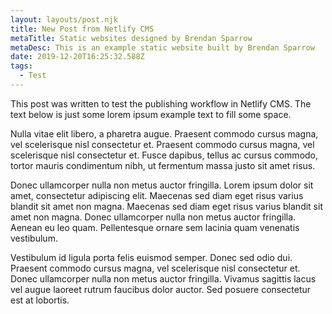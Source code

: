 ```yaml
---
layout: layouts/post.njk
title: New Post from Netlify CMS
metaTitle: Static websites designed by Brendan Sparrow
metaDesc: This is an example static website built by Brendan Sparrow
date: 2019-12-20T16:25:32.588Z
tags:
  - Test
---
```

This post was written to test the publishing workflow in Netlify CMS. The text below is just some lorem ipsum example text to fill some space.

Nulla vitae elit libero, a pharetra augue. Praesent commodo cursus magna, vel scelerisque nisl consectetur et. Praesent commodo cursus magna, vel scelerisque nisl consectetur et. Fusce dapibus, tellus ac cursus commodo, tortor mauris condimentum nibh, ut fermentum massa justo sit amet risus.

Donec ullamcorper nulla non metus auctor fringilla. Lorem ipsum dolor sit amet, consectetur adipiscing elit. Maecenas sed diam eget risus varius blandit sit amet non magna. Maecenas sed diam eget risus varius blandit sit amet non magna. Donec ullamcorper nulla non metus auctor fringilla. Aenean eu leo quam. Pellentesque ornare sem lacinia quam venenatis vestibulum.

Vestibulum id ligula porta felis euismod semper. Donec sed odio dui. Praesent commodo cursus magna, vel scelerisque nisl consectetur et. Donec ullamcorper nulla non metus auctor fringilla. Vivamus sagittis lacus vel augue laoreet rutrum faucibus dolor auctor. Sed posuere consectetur est at lobortis.
